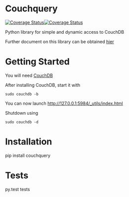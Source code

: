 Couchquery
==========

[![Coverage Status](https://coveralls.io/repos/nicolaisi/couchquery/badge.png)](https://coveralls.io/r/nicolaisi/couchquery)[![Coverage Status](https://coveralls.io/repos/nicolaisi/couchquery/badge.png)](https://coveralls.io/r/nicolaisi/couchquery)

Python library for simple and dynamic access to CouchDB

Further document on this library can be obtained [hier](http://mikeal.github.io/couchquery/)


Getting Started
===============
You will need [CouchDB](http://docs.couchdb.org/en/latest/install/index.html)

After installing CouchDB, start it with
    
    sudo couchdb -b
    
You can now launch http://127.0.0.1:5984/_utils/index.html

Shutdown using
    
    sudo couchdb -d

Installation
============
pip install couchquery

Tests
=====
py.test tests



